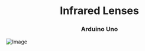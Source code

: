 <h1 align="center">Infrared Lenses
<h3 align="center">Arduino Uno</h3>

![Image](https://github.com/user-attachments/assets/9e1984da-9182-4da9-be93-c2ae91244770)
